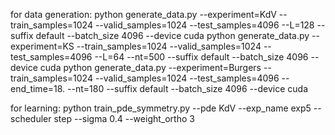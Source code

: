 for data generation:
python generate_data.py --experiment=KdV --train_samples=1024 --valid_samples=1024 --test_samples=4096 --L=128 --suffix default --batch_size 4096 --device cuda
python generate_data.py --experiment=KS --train_samples=1024 --valid_samples=1024 --test_samples=4096 --L=64 --nt=500 --suffix default --batch_size 4096 --device cuda
python generate_data.py --experiment=Burgers --train_samples=1024 --valid_samples=1024 --test_samples=4096 --end_time=18. --nt=180 --suffix default --batch_size 4096 --device cuda

for learning:
python train_pde_symmetry.py --pde KdV --exp_name exp5 --scheduler step --sigma 0.4 --weight_ortho 3